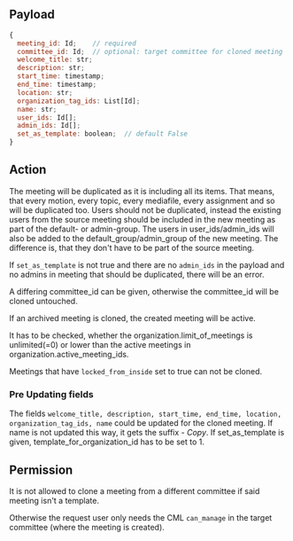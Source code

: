 ## Payload

```js
{
  meeting_id: Id;    // required
  committee_id: Id;  // optional: target committee for cloned meeting
  welcome_title: str;
  description: str;
  start_time: timestamp;
  end_time: timestamp;
  location: str;
  organization_tag_ids: List[Id];
  name: str;
  user_ids: Id[];
  admin_ids: Id[];
  set_as_template: boolean;  // default False
}
```

## Action

The meeting will be duplicated as it is including all its items. That means, that every motion, every topic, every mediafile, every assignment and so will be duplicated too. Users should not be duplicated, instead the existing users from the source meeting should be included in the new meeting as part of the default- or admin-group.
The users in user_ids/admin_ids will also be added to the default_group/admin_group of the new meeting. The difference is, that they don't have to be part of the source meeting.

If `set_as_template` is not true and there are no `admin_ids` in the payload and no admins in meeting that should be duplicated, there will be an error.

A differing committee_id can be given, otherwise the committee_id
will be cloned untouched. 

If an archived meeting is cloned, the created meeting will be active.

It has to be checked, whether the organization.limit_of_meetings is unlimited(=0) or lower than the active meetings in organization.active_meeting_ids.

Meetings that have `locked_from_inside` set to true can not be cloned.

### Pre Updating fields

The fields `welcome_title, description, start_time, end_time, location, organization_tag_ids, name` could be updated for the 
cloned meeting. If name is not updated this way, it gets the suffix _- Copy_.
If set_as_template is given, template_for_organization_id has to be set to 1.

## Permission

It is not allowed to clone a meeting from a different committee if said meeting isn't a template.

Otherwise the request user only needs the CML `can_manage` in the target committee (where the meeting is created).

